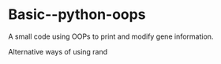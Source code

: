 # Basic--python-oops
A small code using OOPs to print and modify gene information.


Alternative ways of using rand
